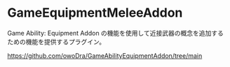 # GameEquipmentMeleeAddon
Game Ability: Equipment Addon の機能を使用して近接武器の概念を追加するための機能を提供するプラグイン。

https://github.com/owoDra/GameAbilityEquipmentAddon/tree/main
